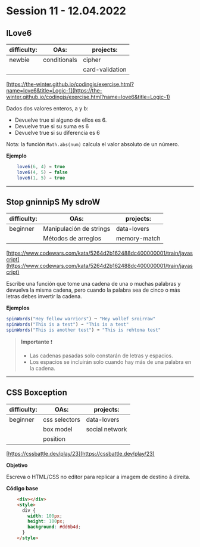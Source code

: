 # Session 11 - 12.04.2022

## lLove6

| difficulty: | OAs:        | projects: |
| ----------- | ----------- | -----------|
| newbie      | conditionals| cipher |
|             |             | card-validation |

[https://the-winter.github.io/codingjs/exercise.html?name=love6&title=Logic-1](https://the-winter.github.io/codingjs/exercise.html?name=love6&title=Logic-1)

Dados dos valores enteros, a y b:

- Devuelve true si alguno de ellos es 6.
- Devuelve true si su suma es 6
- Devuelve true si su diferencia es 6

Nota: la función `Math.abs(num)` calcula el valor absoluto de un número.

**Ejemplo**

```js
    love6(6, 4) → true
    love6(4, 5) → false
    love6(1, 5) → true
```

___

## Stop gninnipS My sdroW

| difficulty: | OAs:        | projects: |
| ----------- | ----------- | -----------|
| beginner    | Manipulación de strings | data-lovers|
|             |  Métodos de arreglos    | memory-match|

[https://www.codewars.com/kata/5264d2b162488dc400000001/train/javascript](https://www.codewars.com/kata/5264d2b162488dc400000001/train/javascript)

Escribe una función que tome una cadena de una o muchas palabras y devuelva la
misma cadena, pero cuando la palabra sea de cinco o más letras debes invertir la
cadena.

**Ejemplos**

```js
spinWords("Hey fellow warriors") ➞ "Hey wollef sroirraw"
spinWords("This is a test") ➞ "This is a test"
spinWords("This is another test") ➞ "This is rehtona test"
```

> **Importante** ❗
>
> - Las cadenas pasadas solo constarán de letras y espacios.
> - Los espacios se incluirán solo cuando hay más de una palabra en la cadena.

___

## CSS Boxception

| difficulty: | OAs:        | projects: |
| ----------- | ----------- | -----------|
| beginner    | css selectors | data-lovers|
|             | box model    | social network |
|             | position |

[https://cssbattle.dev/play/23](https://cssbattle.dev/play/23)

**Objetivo**

Escreva o HTML/CSS no editor para replicar a imagem de destino à direita.

**Código base**

```html
    <div></div>
    <style>
      div {
        width: 100px;
        height: 100px;
        background: #dd6b4d;
      }
    </style>
```
